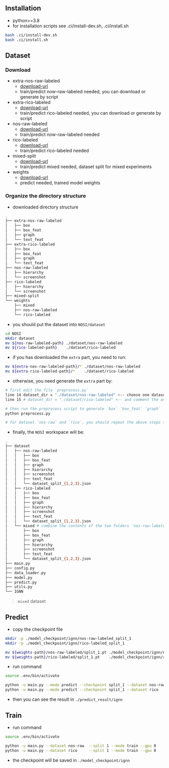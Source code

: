 ## Installation

- python>=3.8
- for installation scripts see .ci/install-dev.sh, .ci/install.sh

```sh
bash .ci/install-dev.sh
bash .ci/install.sh
```

## Dataset

### Download

- extra-nos-raw-labeled
    - [download-url](https://drive.google.com/file/d/1PGznhGlPKjEXatq0Sh3cVUuqx5beOfHF/view?usp=sharing)
    - train/predict now-raw-labeled needed, you can download or generate by script
- extra-rico-labeled
    - [download-url](https://drive.google.com/file/d/1MwuhkmBbyLtWzBKyRWf8oaVofwKu1rp5/view?usp=sharing)
    - train/predict rico-labeled needed, you can download or generate by script
- nos-raw-labeled
    - [download-url](https://drive.google.com/file/d/1L0TofPa66H98vM86beLMjswpveLjoHTT/view?usp=sharing)
    - train/predict now-raw-labeled needed
- rico-labeled
    - [download-url](https://drive.google.com/file/d/11MLqeLgibZo2jPf9UuQtJPe08aPqxNJS/view?usp=sharing)
    - train/predict rico-labeled needed
- mixed-split 
    - [download-url](https://drive.google.com/file/d/19CQATtbjdSmuMV5CF6m4rRe7mqk_uL3T/view?usp=sharing)
    - train/predict mixed needed, dataset split for mixed experiments
- weights
    - [download-url](https://drive.google.com/file/d/1zV2s5r74GLxNlwJJsUKS8o4TrAR85R0X/view?usp=sharing)
    - predict needed, trained model weights

### Organize the directory structure

- downloaded directory structure

```sh
.
├── extra-nos-raw-labeled
│   ├── box
│   ├── box_feat
│   ├── graph
│   └── text_feat
├── extra-rico-labeled
│   ├── box
│   ├── box_feat
│   ├── graph
│   └── text_feat
├── nos-raw-labeled
│   ├── hierarchy
│   └── screenshot
├── rico-labeled
│   ├── hierarchy
│   └── screenshot
├── mixed-split
└── weights
    ├── mixed
    ├── nos-raw-labeled
    └── rico-labeled
```

- you should put the dataset into `NOSI/dataset`

```sh
cd NOSI
mkdir dataset
mv ${nos-raw-labeled-path} ./dataset/nos-raw-labeled
mv ${rico-labeled-path}    ./dataset/rico-labeled
```

- if you has downloaded the `extra` part, you need to run:

```sh
mv ${extra-nos-raw-labeled-path}/* ./dataset/nos-raw-labeled
mv ${extra-rico-labeled-path}/*    ./dataset/rico-labeled
```

- otherwise, you need generate the `extra` part by:

```sh
# first edit the file `preprocess.py`
line 14 dataset_dir = "./dataset/nos-raw-labeled" <-- choose one dataset
line 15 # dataset_dir = "./dataset/rico-labeled" <-- and comment the another line

# then run the preprocess script to generate `box` `box_feat` `graph` `text_feat` (about 30min per dataset)
python preprocess.py

# for dataset `nos-raw` and `rico`, you should repeat the above steps twice
```

- finally, the `NOSI` workspace will be:

```sh
.
├── dataset
│   ├── nos-raw-labeled
│   │   ├── box
│   │   ├── box_feat
│   │   ├── graph
│   │   ├── hierarchy
│   │   ├── screenshot
│   │   ├── text_feat
│   │   └── dataset_split_{1,2,3}.json
│   ├── rico-labeled
│   │   ├── box
│   │   ├── box_feat
│   │   ├── graph
│   │   ├── hierarchy
│   │   ├── screenshot
│   │   ├── text_feat
│   │   └── dataset_split_{1,2,3}.json
│   └── mixed # combine the contents of the two folders `nos-raw-labeled` and `rico-labeled`
│       ├── box
│       ├── box_feat
│       ├── graph
│       ├── hierarchy
│       ├── screenshot
│       ├── text_feat
│       └── dataset_split_{1,2,3}.json
├── main.py
├── config.py
├── data_loader.py
├── model.py
├── predict.py
├── utils.py
└── IGNN
```

> `mixed` dataset 

## Predict

- copy the checkpoint file

```sh
mkdir -p ./model_checkpoint/ignn/nos-raw-labeled_split_1
mkdir -p ./model_checkpoint/ignn/rico-labeled_split_1

mv ${weights-path}/nos-raw-labeled/split_1.pt ./model_checkpoint/ignn/nos-raw-labeled_split_1
mv ${weights-path}/rico-labeled/split_1.pt    ./model_checkpoint/ignn/rico-labeled_split_1
```

- run command

```sh
source .env/bin/activate

python -u main.py --mode predict --checkpoint split_1 --dataset nos-raw --split 1 --gpu 0
python -u main.py --mode predict --checkpoint split_1 --dataset rico    --split 1 --gpu 0
```

- then you can see the result in `./predict_result/ignn`

## Train

- run command

```sh
source .env/bin/activate

python -u main.py --dataset nos-raw  --split 1 --mode train --gpu 0
python -u main.py --dataset rico     --split 1 --mode train --gpu 0
```

- the checkpoint will be saved in `./model_checkpoint/ignn`